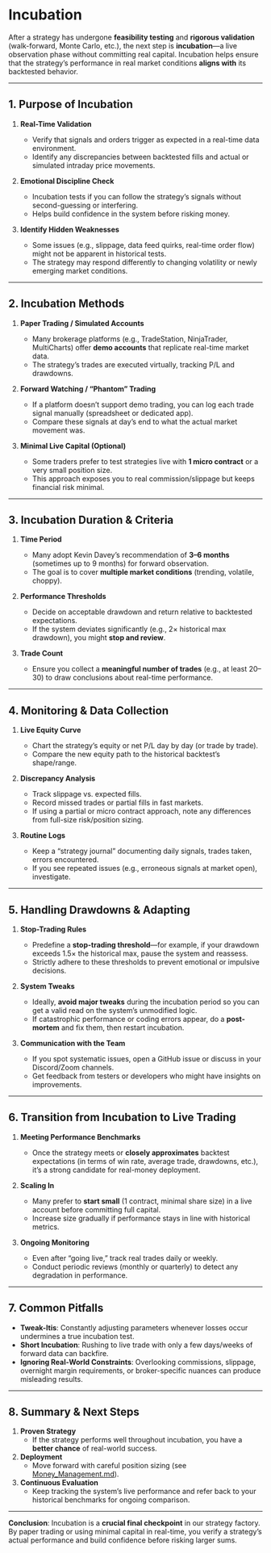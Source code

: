 # Incubation

After a strategy has undergone **feasibility testing** and **rigorous validation** (walk-forward, Monte Carlo, etc.), the next step is **incubation**—a live observation phase without committing real capital. Incubation helps ensure that the strategy’s performance in real market conditions **aligns with** its backtested behavior.

---

## 1. Purpose of Incubation

1. **Real-Time Validation**  
   - Verify that signals and orders trigger as expected in a real-time data environment.  
   - Identify any discrepancies between backtested fills and actual or simulated intraday price movements.

2. **Emotional Discipline Check**  
   - Incubation tests if you can follow the strategy’s signals without second-guessing or interfering.  
   - Helps build confidence in the system before risking money.

3. **Identify Hidden Weaknesses**  
   - Some issues (e.g., slippage, data feed quirks, real-time order flow) might not be apparent in historical tests.  
   - The strategy may respond differently to changing volatility or newly emerging market conditions.

---

## 2. Incubation Methods

1. **Paper Trading / Simulated Accounts**  
   - Many brokerage platforms (e.g., TradeStation, NinjaTrader, MultiCharts) offer **demo accounts** that replicate real-time market data.  
   - The strategy’s trades are executed virtually, tracking P/L and drawdowns.

2. **Forward Watching / “Phantom” Trading**  
   - If a platform doesn’t support demo trading, you can log each trade signal manually (spreadsheet or dedicated app).  
   - Compare these signals at day’s end to what the actual market movement was.

3. **Minimal Live Capital (Optional)**  
   - Some traders prefer to test strategies live with **1 micro contract** or a very small position size.  
   - This approach exposes you to real commission/slippage but keeps financial risk minimal.

---

## 3. Incubation Duration & Criteria

1. **Time Period**  
   - Many adopt Kevin Davey’s recommendation of **3–6 months** (sometimes up to 9 months) for forward observation.  
   - The goal is to cover **multiple market conditions** (trending, volatile, choppy).

2. **Performance Thresholds**  
   - Decide on acceptable drawdown and return relative to backtested expectations.  
   - If the system deviates significantly (e.g., 2× historical max drawdown), you might **stop and review**.

3. **Trade Count**  
   - Ensure you collect a **meaningful number of trades** (e.g., at least 20–30) to draw conclusions about real-time performance.

---

## 4. Monitoring & Data Collection

1. **Live Equity Curve**  
   - Chart the strategy’s equity or net P/L day by day (or trade by trade).  
   - Compare the new equity path to the historical backtest’s shape/range.

2. **Discrepancy Analysis**  
   - Track slippage vs. expected fills.  
   - Record missed trades or partial fills in fast markets.  
   - If using a partial or micro contract approach, note any differences from full-size risk/position sizing.

3. **Routine Logs**  
   - Keep a “strategy journal” documenting daily signals, trades taken, errors encountered.  
   - If you see repeated issues (e.g., erroneous signals at market open), investigate.

---

## 5. Handling Drawdowns & Adapting

1. **Stop-Trading Rules**  
   - Predefine a **stop-trading threshold**—for example, if your drawdown exceeds 1.5× the historical max, pause the system and reassess.  
   - Strictly adhere to these thresholds to prevent emotional or impulsive decisions.

2. **System Tweaks**  
   - Ideally, **avoid major tweaks** during the incubation period so you can get a valid read on the system’s unmodified logic.  
   - If catastrophic performance or coding errors appear, do a **post-mortem** and fix them, then restart incubation.

3. **Communication with the Team**  
   - If you spot systematic issues, open a GitHub issue or discuss in your Discord/Zoom channels.  
   - Get feedback from testers or developers who might have insights on improvements.

---

## 6. Transition from Incubation to Live Trading

1. **Meeting Performance Benchmarks**  
   - Once the strategy meets or **closely approximates** backtest expectations (in terms of win rate, average trade, drawdowns, etc.), it’s a strong candidate for real-money deployment.

2. **Scaling In**  
   - Many prefer to **start small** (1 contract, minimal share size) in a live account before committing full capital.  
   - Increase size gradually if performance stays in line with historical metrics.

3. **Ongoing Monitoring**  
   - Even after “going live,” track real trades daily or weekly.  
   - Conduct periodic reviews (monthly or quarterly) to detect any degradation in performance.

---

## 7. Common Pitfalls

- **Tweak-Itis**: Constantly adjusting parameters whenever losses occur undermines a true incubation test.  
- **Short Incubation**: Rushing to live trade with only a few days/weeks of forward data can backfire.  
- **Ignoring Real-World Constraints**: Overlooking commissions, slippage, overnight margin requirements, or broker-specific nuances can produce misleading results.

---

## 8. Summary & Next Steps

1. **Proven Strategy**  
   - If the strategy performs well throughout incubation, you have a **better chance** of real-world success.  
2. **Deployment**  
   - Move forward with careful position sizing (see [Money_Management.md](./Money_Management.md)).  
3. **Continuous Evaluation**  
   - Keep tracking the system’s live performance and refer back to your historical benchmarks for ongoing comparison.

---

**Conclusion**: Incubation is a **crucial final checkpoint** in our strategy factory. By paper trading or using minimal capital in real-time, you verify a strategy’s actual performance and build confidence before risking larger sums.